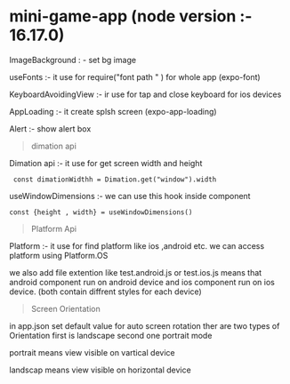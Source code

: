 # mini-game-app (node version :- 16.17.0)

ImageBackground : - set bg image

useFonts :- it use for require("font path " )  for whole app (expo-font)

KeyboardAvoidingView :- ir use for tap and close keyboard for ios devices

AppLoading :- it create splsh screen (expo-app-loading)

Alert :- show alert box

> dimation api

Dimation api :- it use for get screen width and height

```
 const dimationWidthh = Dimation.get("window").width
```

useWindowDimensions :- we can use this hook inside component

```
const {height , width} = useWindowDimensions()
```

> Platform Api

Platform :- it use for find platform like ios ,android etc. we can access platform using Platform.OS

we also add file extention like test.android.js or test.ios.js means that android component run on android device and ios component run on ios device. (both contain diffrent styles for each device)

> Screen Orientation

in app.json set default value for auto screen rotation ther are two types of Orientation first is landscape second one portrait mode

portrait means view visible on vartical device

landscap means view visible on horizontal device
